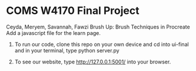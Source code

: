 # COMS W4170 Final Project
Ceyda, Meryem, Savannah, Fawzi
Brush Up: Brush Techniques in Procreate
Add a javascript  file for the learn page. 

1. To run our code, clone this repo on your own device and cd into ui-final and in your terminal, type python server.py

2. To see our website, type http://127.0.0.1:5001/ into your browser.